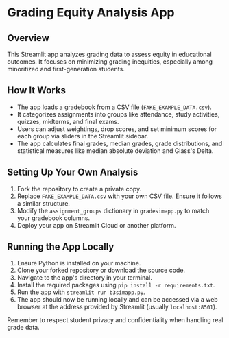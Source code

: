 # Grading Equity Analysis App

## Overview
This Streamlit app analyzes grading data to assess equity in educational outcomes. It focuses on minimizing grading inequities, especially among minoritized and first-generation students.

## How It Works
- The app loads a gradebook from a CSV file (`FAKE_EXAMPLE_DATA.csv`).
- It categorizes assignments into groups like attendance, study activities, quizzes, midterms, and final exams.
- Users can adjust weightings, drop scores, and set minimum scores for each group via sliders in the Streamlit sidebar.
- The app calculates final grades, median grades, grade distributions, and statistical measures like median absolute deviation and Glass's Delta.

## Setting Up Your Own Analysis
1. Fork the repository to create a private copy.
2. Replace `FAKE_EXAMPLE_DATA.csv` with your own CSV file. Ensure it follows a similar structure.
3. Modify the `assignment_groups` dictionary in `gradesimapp.py` to match your gradebook columns.
4. Deploy your app on Streamlit Cloud or another platform.

## Running the App Locally

1. Ensure Python is installed on your machine.
2. Clone your forked repository or download the source code.
3. Navigate to the app's directory in your terminal.
4. Install the required packages using `pip install -r requirements.txt`.
5. Run the app with `streamlit run b3simapp.py`.
6. The app should now be running locally and can be accessed via a web browser at the address provided by Streamlit (usually `localhost:8501`).

Remember to respect student privacy and confidentiality when handling real grade data.
